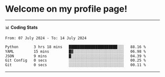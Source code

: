 # Welcome on my profile page!
<!-- print(("dralla"[::-1]+"s").capitalize()) -->

<!-- ---
👨🏻‍💻 **Busy With**
* Learning new Skills.
* Building small Projects.
* Being helpful. -->

---
📊 **Coding Stats**
<!--START_SECTION:waka-->

```txt
From: 07 July 2024 - To: 14 July 2024

Python       3 hrs 18 mins   ██████████████████████░░░   88.16 %
YAML         15 mins         █▓░░░░░░░░░░░░░░░░░░░░░░░   06.98 %
JSON         9 mins          █░░░░░░░░░░░░░░░░░░░░░░░░   04.39 %
Git Config   0 secs          ░░░░░░░░░░░░░░░░░░░░░░░░░   00.25 %
Git          0 secs          ░░░░░░░░░░░░░░░░░░░░░░░░░   00.11 %
```

<!--END_SECTION:waka-->
---

